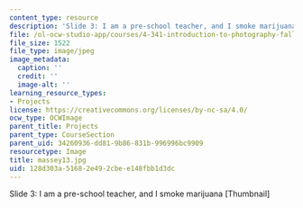 ```yaml
---
content_type: resource
description: 'Slide 3: I am a pre-school teacher, and I smoke marijuana [Thumbnail]'
file: /ol-ocw-studio-app/courses/4-341-introduction-to-photography-fall-2002/128d303a51682e492cbee148fbb1d3dc_massey13.jpg
file_size: 1522
file_type: image/jpeg
image_metadata:
  caption: ''
  credit: ''
  image-alt: ''
learning_resource_types:
- Projects
license: https://creativecommons.org/licenses/by-nc-sa/4.0/
ocw_type: OCWImage
parent_title: Projects
parent_type: CourseSection
parent_uid: 34260936-dd81-9b86-831b-996996bc9909
resourcetype: Image
title: massey13.jpg
uid: 128d303a-5168-2e49-2cbe-e148fbb1d3dc
---
```

Slide 3: I am a pre-school teacher, and I smoke marijuana [Thumbnail]